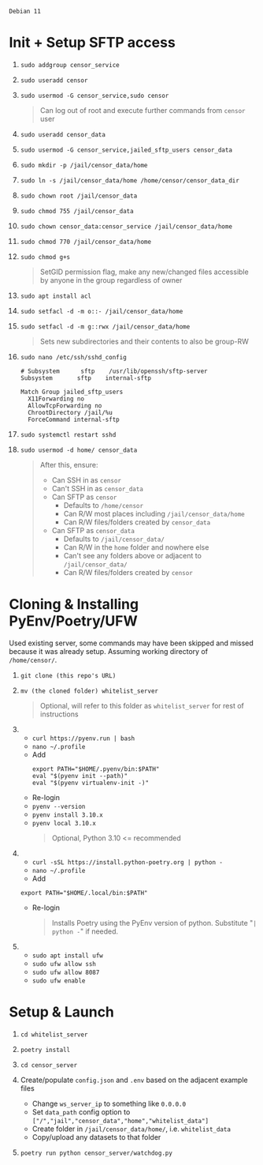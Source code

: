 ```
Debian 11
```

# Init + Setup SFTP access

1. `sudo addgroup censor_service`
1. `sudo useradd censor`
1. `sudo usermod -G censor_service,sudo censor`
   > Can log out of root and execute further commands from `censor` user
1. `sudo useradd censor_data`
1. `sudo usermod -G censor_service,jailed_sftp_users censor_data`

1. `sudo mkdir -p /jail/censor_data/home`
1. `sudo ln -s /jail/censor_data/home /home/censor/censor_data_dir`
1. `sudo chown root /jail/censor_data`
1. `sudo chmod 755 /jail/censor_data`
1. `sudo chown censor_data:censor_service /jail/censor_data/home`
1. `sudo chmod 770 /jail/censor_data/home`
1. `sudo chmod g+s`
   > SetGID permission flag, make any new/changed files accessible by anyone in the group regardless of owner
1. `sudo apt install acl`
1. `sudo setfacl -d -m o::- /jail/censor_data/home`
1. `sudo setfacl -d -m g::rwx /jail/censor_data/home`
   > Sets new subdirectories and their contents to also be group-RW
1. `sudo nano /etc/ssh/sshd_config`

   ```
   # Subsystem      sftp    /usr/lib/openssh/sftp-server
   Subsystem       sftp    internal-sftp

   Match Group jailed_sftp_users
     X11Forwarding no
     AllowTcpForwarding no
     ChrootDirectory /jail/%u
     ForceCommand internal-sftp
   ```

1. `sudo systemctl restart sshd`
1. `sudo usermod -d home/ censor_data`
   > After this, ensure:
   >
   > - Can SSH in as `censor`
   > - Can't SSH in as `censor_data`
   > - Can SFTP as `censor`
   >   - Defaults to `/home/censor`
   >   - Can R/W most places including `/jail/censor_data/home`
   >   - Can R/W files/folders created by `censor_data`
   > - Can SFTP as `censor_data`
   >   - Defaults to `/jail/censor_data/`
   >   - Can R/W in the `home` folder and nowhere else
   >   - Can't see any folders above or adjacent to `/jail/censor_data/`
   >   - Can R/W files/folders created by `censor`

# Cloning & Installing PyEnv/Poetry/UFW

Used existing server, some commands may have been skipped and missed because it was already setup. Assuming working directory of `/home/censor/`.

1. `git clone (this repo's URL)`
1. `mv (the cloned folder) whitelist_server`
   > Optional, will refer to this folder as `whitelist_server` for rest of instructions
1. - `curl https://pyenv.run | bash`
   - `nano ~/.profile`
   - Add
     ```
     export PATH="$HOME/.pyenv/bin:$PATH"
     eval "$(pyenv init --path)"
     eval "$(pyenv virtualenv-init -)"
     ```
   - Re-login
   - `pyenv --version`
   - `pyenv install 3.10.x`
   - `pyenv local 3.10.x`
     > Optional, Python 3.10 <= recommended
1. - `curl -sSL https://install.python-poetry.org | python -`
   - `nano ~/.profile`
   - Add

   ```
   export PATH="$HOME/.local/bin:$PATH"
   ```

   - Re-login
     > Installs Poetry using the PyEnv version of python. Substitute "`| python -`" if needed.

1. - `sudo apt install ufw`
   - `sudo ufw allow ssh`
   - `sudo ufw allow 8087`
   - `sudo ufw enable`

# Setup & Launch

1. `cd whitelist_server`
1. `poetry install`
1. `cd censor_server`
1. Create/populate `config.json` and `.env` based on the adjacent example files

   - Change `ws_server_ip` to something like `0.0.0.0`
   - Set `data_path` config option to `["/","jail","censor_data","home","whitelist_data"]`
   - Create folder in `/jail/censor_data/home/`, i.e. `whitelist_data`
   - Copy/upload any datasets to that folder

1. `poetry run python censor_server/watchdog.py`
